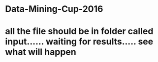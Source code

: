 # Data-Mining-Cup-2016


# all the file should be in folder called input...... waiting for results..... see what will happen 
